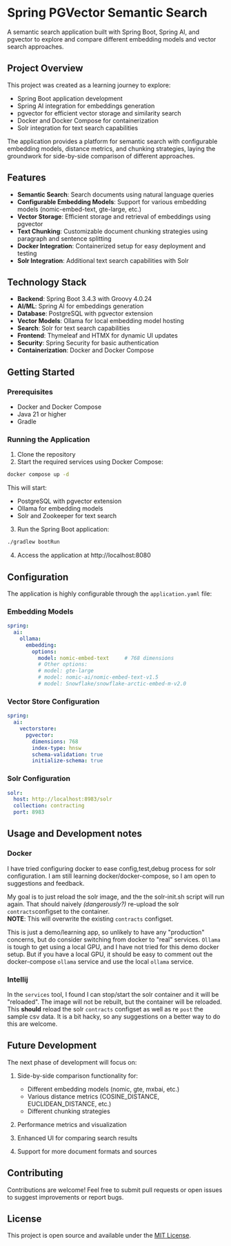 # Spring PGVector Semantic Search

A semantic search application built with Spring Boot, Spring AI, and pgvector to explore and compare different embedding models and vector search approaches.

## Project Overview

This project was created as a learning journey to explore:
- Spring Boot application development
- Spring AI integration for embeddings generation
- pgvector for efficient vector storage and similarity search
- Docker and Docker Compose for containerization
- Solr integration for text search capabilities

The application provides a platform for semantic search with configurable embedding models, distance metrics, and chunking strategies, laying the groundwork for side-by-side comparison of different approaches.

## Features

- **Semantic Search**: Search documents using natural language queries
- **Configurable Embedding Models**: Support for various embedding models (nomic-embed-text, gte-large, etc.)
- **Vector Storage**: Efficient storage and retrieval of embeddings using pgvector
- **Text Chunking**: Customizable document chunking strategies using paragraph and sentence splitting
- **Docker Integration**: Containerized setup for easy deployment and testing
- **Solr Integration**: Additional text search capabilities with Solr

## Technology Stack

- **Backend**: Spring Boot 3.4.3 with Groovy 4.0.24
- **AI/ML**: Spring AI for embeddings generation
- **Database**: PostgreSQL with pgvector extension
- **Vector Models**: Ollama for local embedding model hosting
- **Search**: Solr for text search capabilities
- **Frontend**: Thymeleaf and HTMX for dynamic UI updates
- **Security**: Spring Security for basic authentication
- **Containerization**: Docker and Docker Compose

## Getting Started

### Prerequisites

- Docker and Docker Compose
- Java 21 or higher
- Gradle

### Running the Application

1. Clone the repository
2. Start the required services using Docker Compose:

```bash
docker compose up -d
```

This will start:
- PostgreSQL with pgvector extension
- Ollama for embedding models
- Solr and Zookeeper for text search

3. Run the Spring Boot application:

```bash
./gradlew bootRun
```

4. Access the application at http://localhost:8080

## Configuration

The application is highly configurable through the `application.yaml` file:

### Embedding Models

```yaml
spring:
  ai:
    ollama:
      embedding:
        options:
          model: nomic-embed-text     # 768 dimensions
          # Other options:
          # model: gte-large
          # model: nomic-ai/nomic-embed-text-v1.5
          # model: Snowflake/snowflake-arctic-embed-m-v2.0
```

### Vector Store Configuration

```yaml
spring:
  ai:
    vectorstore:
      pgvector:
        dimensions: 768
        index-type: hnsw
        schema-validation: true
        initialize-schema: true
```

### Solr Configuration

```yaml
solr:
  host: http://localhost:8983/solr
  collection: contracting
  port: 8983
```

## Usage and Development notes
### Docker
I have tried configuring docker to ease config,test,debug process for solr configuration. I am still learning docker/docker-compose, so I am open to suggestions and feedback. 

My goal is to just reload the solr image, and the the solr-init.sh script will run again. That should naively _(dangerously?)_ re-upload the solr `contracts`configset to the container.  
**NOTE**: This will overwrite the existing `contracts` configset.

This is just a demo/learning app, so unlikely to have any "production" concerns, but do consider switching from docker to "real" services. 
`Ollama` is tough to get using a local GPU, and I have not tried for this demo docker setup. But if you have a local GPU, it should be easy to comment out the docker-compose `ollama` service and use the local `ollama` service.

### Intellij
In the `services` tool, I found I can stop/start the solr container and it will be "reloaded". The image will not be rebuilt, but the container will be reloaded. This **should** reload the solr `contracts` configset as well as re `post` the sample csv data. It is a bit hacky, so any suggestions on a better way to do this are welcome.


## Future Development

The next phase of development will focus on:

1. Side-by-side comparison functionality for:
   - Different embedding models (nomic, gte, mxbai, etc.)
   - Various distance metrics (COSINE_DISTANCE, EUCLIDEAN_DISTANCE, etc.)
   - Different chunking strategies

2. Performance metrics and visualization
3. Enhanced UI for comparing search results
4. Support for more document formats and sources

## Contributing

Contributions are welcome! Feel free to submit pull requests or open issues to suggest improvements or report bugs.

## License

This project is open source and available under the [MIT License](LICENSE).
